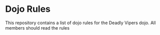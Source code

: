Dojo Rules
==========

This repository contains a list of dojo rules for the Deadly Vipers dojo. All members should read the rules
